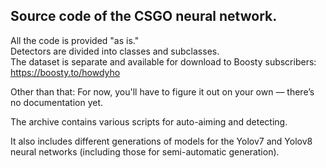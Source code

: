 ## Source code of the CSGO neural network.
All the code is provided "as is."  
Detectors are divided into classes and subclasses.  
The dataset is separate and available for download to Boosty subscribers: https://boosty.to/howdyho

Other than that:
For now, you'll have to figure it out on your own — there’s no documentation yet.

The archive contains various scripts for auto-aiming and detecting.

It also includes different generations of models for the Yolov7 and Yolov8 neural networks (including those for semi-automatic generation).
